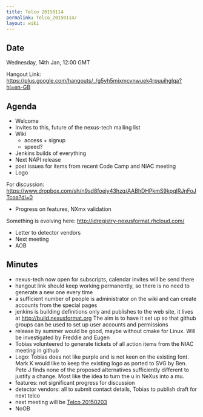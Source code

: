 ```yaml
---
title: Telco 20150114
permalink: Telco_20150114/
layout: wiki
---
```


Date
----

Wednesday, 14th Jan, 12:00 GMT

Hangout Link:
<https://plus.google.com/hangouts/_/g5yh5mixmcvnwuek4rpuuihglqa?hl=en-GB>

Agenda
------

-   Welcome
-   Invites to this, future of the nexus-tech mailing list
-   Wiki
    -   access + signup
    -   speed?
-   Jenkins builds of everything
-   Next NAPI release
-   post issues for items from recent Code Camp and NIAC meeting
-   Logo

  
  
For discussion:
<https://www.dropbox.com/sh/n9sd8foejy43hzq/AABhDHPkmS9kpqIRJnFoJTcoa?dl=0>

-   Progress on features, NXmx validation

  
  
Something is evolving here: <http://idregistry-nexusformat.rhcloud.com/>

-   Letter to detector vendors
-   Next meeting
-   AOB

Minutes
-------

-   nexus-tech now open for subscripts, calendar invites will be send
    there
-   hangout link should keep working permanently, so there is no need to
    generate a new one every time
-   a sufficient number of people is administrator on the wiki and can
    create accounts from the special pages
-   jenkins is building definitions only and publishes to the web site,
    it lives at <http://build.nexusformat.org> The aim is to have it set
    up so that github groups can be used to set up user accounts and
    permissions
-   release by summer would be good, maybe without cmake for Linux. Will
    be investigated by Freddie and Eugen
-   Tobias volunteered to generate tickets of all action items from the
    NIAC meeting in github
-   Logo: Tobias does not like purple and is not keen on the existing
    font. Mark K would like to keep the existing logo as ported to SVG
    by Ben. Pete J finds none of the proposed alternatives sufficiently
    different to justify a change. Most like the idea to turn the u in
    NeXus into a mu.
-   features: not significant progress for discussion
-   detector vendors: all to submit contact details, Tobias to publish
    draft for next telco
-   next meeting will be [Telco 20150203](Telco_20150203 "wikilink")
-   NoOB

